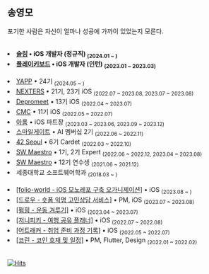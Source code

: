 ## 송영모
포기한 사람은 자신이 얼마나 성공에 가까이 있었는지 모른다.

<br>

<li><b><a href="https://www.orzo.kr/">슬링</a> • iOS 개발자 (정규직) <sub>(2024.01 ~ )</sub></b></li>
<li><b><a href="https://plkey.app">플레이키보드</a> • iOS 개발자 (인턴) <sub>(2023.01 ~ 2023.03)</sub></b></li>

<br>
<li><a href="https://www.yapp.co.kr/">YAPP</a> • 24기 <sub>(2024.05 ~ )</sub></li>
<li><a href="https://github.com/Nexters">NEXTERS</a> • 21기, 23기 iOS <sub>(2022.07 ~ 2023.08, 2023.07 ~ 2023.08)</sub></li>
<li><a href="https://www.depromeet.com/">Depromeet</a> • 13기 iOS <sub>(2022.04 ~ 2023.07)</sub></li>
<li><a href="https://www.makeus.in/">CMC</a> • 11기 iOS <sub>(2022.05 ~ 2022.07)</sub></li>
<li><a href="https://github.com/TEAM-ALOM">아롬</a> • iOS 파트장 <sub>(2023.03 ~ 2023.06, 2023.09 ~ 2023.12)</sub></li>
<li><a href="https://www.smilegate.com/ko/">스마일게이트</a> • AI 멤버십 2기 <sub>(2022.06 ~ 2022.11)</sub></li>
<li><a href="https://42seoul.kr/seoul42/main/view">42 Seoul</a> • 6기 Cardet <sub>(2022.03 ~ 2022.10)</sub></li>
<li><a href="https://www.swmaestro.org/sw/main/main.do">SW Maestro</a> • 1기, 2기 Expert <sub>(2022.06 ~ 2022.12, 2023.04 ~ 2023.08)</sub></li>
<li><a href="https://www.swmaestro.org/sw/main/main.do">SW Maestro</a> • 12기 연수생 <sub>(2021.06 ~ 2021.12)</sub></li>
<li> 세종대학교 소프트웨어학과 <sub>(2018.03 ~ )</sub></li>
<br>
<li><a href="https://github.com/folio-world">[folio-world - iOS 모노레포 구축 오가니제이션]</a> • iOS <sub>(2023.08 ~ )</sub></li>
<li><a href="https://github.com/Nexters/draw-mobile">[드로우 - 숏폼 익명 고민상담 서비스]</a> • PM, iOS <sub>(2023.07 ~ 2023.08)</sub></li>
<li><a href="https://github.com/depromeet/Pumping-iOS">[펌핑 - 운동 겨루기]</a> • iOS <sub>(2023.04 ~ 2023.07)</sub></li>
<li><a href="https://github.com/Nexters/JYP-iOS">[저니피키 - 여행 공유 플래너]</a> • iOS <sub>(2022.07 ~ 2022.08)</sub></li>
<li><a href="https://github.com/mooyoung2309/atracker-iOS">[어트래커 - 취업 준비 과정 기록]</a> • iOS <sub>(2022.05 ~ 2022.07)</sub></li>
<li><a href="https://github.com/TAMSADAN/coryn-mobile">[코린 - 코인 호재 및 일정]</a> • PM, Flutter, Design <sub>(2022.01 ~ 2022.02)</sub></li>

<br>

[![Hits](https://hits.seeyoufarm.com/api/count/incr/badge.svg?url=https%3A%2F%2Fgithub.com%2Fmooyoung2309&count_bg=%2379C83D&title_bg=%23555555&icon=&icon_color=%23E7E7E7&title=hits&edge_flat=false)](https://hits.seeyoufarm.com)
